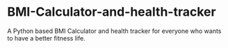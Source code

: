 # BMI-Calculator-and-health-tracker
A Python based BMI Calculator and health tracker for everyone who wants to have a better fitness life.
